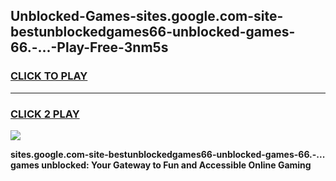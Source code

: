 
## Unblocked-Games-sites.google.com-site-bestunblockedgames66-unblocked-games-66.-...-Play-Free-3nm5s
<h3>
<a href="https://premium76.site?title=sites.google.com-site-bestunblockedgames66-unblocked-games-66.-...&ref=09A">CLICK TO PLAY</a></h3>
<hr>

<h3>
<a href="https://premium76.site?title=sites.google.com-site-bestunblockedgames66-unblocked-games-66.-...&ref=09A">CLICK 2 PLAY</a>
  
</h3>

<a href="https://premium76.site?title=sites.google.com-site-bestunblockedgames66-unblocked-games-66.-...&ref=09A"><img src="https://clearcache.store/games.png"></a>


**sites.google.com-site-bestunblockedgames66-unblocked-games-66.-... games unblocked: Your Gateway to Fun and Accessible Online Gaming**
